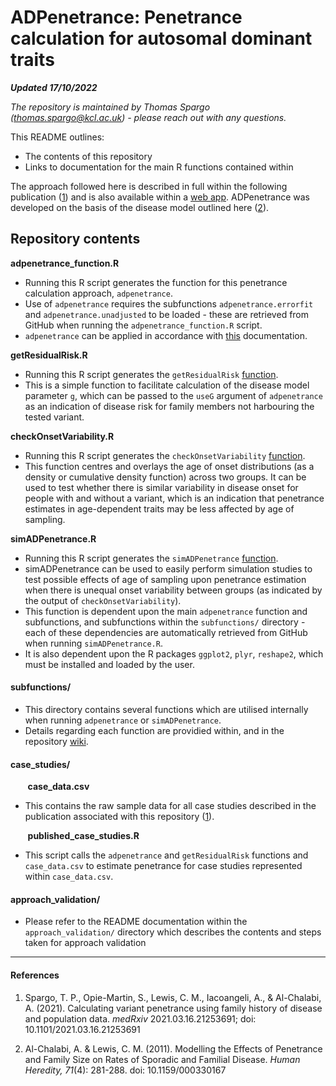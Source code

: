 # ADPenetrance: Penetrance calculation for autosomal dominant traits
___Updated 17/10/2022___

_The repository is maintained by Thomas Spargo (<thomas.spargo@kcl.ac.uk>) - please reach out with any questions._

This README outlines:
* The contents of this repository
* Links to documentation for the main R functions contained within

The approach followed here is described in full within the following publication ([1](https://doi.org/10.1101/2021.03.16.21253691)) and is also available within a [web app](https://adpenetrance.rosalind.kcl.ac.uk). ADPenetrance was developed on the basis of the disease model outlined here ([2](https://doi.org/10.1159/000330167)).

## Repository contents

__adpenetrance_function.R__
* Running this R script generates the function for this penetrance calculation approach, `adpenetrance`.
* Use of `adpenetrance` requires the subfunctions `adpenetrance.errorfit` and `adpenetrance.unadjusted` to be loaded - these are retrieved from GitHub when running the `adpenetrance_function.R` script.
* `adpenetrance` can be applied in accordance with [this](https://github.com/ThomasPSpargo/adpenetrance/wiki/ADPenetrance) documentation.

__getResidualRisk.R__
* Running this R script generates the `getResidualRisk` [function](https://github.com/ThomasPSpargo/adpenetrance/wiki/getResidualRisk).
* This is a simple function to facilitate calculation of the disease model parameter `g`, which can be passed to the `useG` argument of `adpenetrance` as an indication of disease risk for family members not harbouring the tested variant.

__checkOnsetVariability.R__
* Running this R script generates the `checkOnsetVariability` [function](https://github.com/ThomasPSpargo/adpenetrance/wiki/checkOnsetVariability).
* This function centres and overlays the age of onset distributions (as a density or cumulative density function) across two groups. It can be used to test whether there is similar variability in disease onset for people with and without a variant, which is an indication that penetrance estimates in age-dependent traits may be less affected by age of sampling.

__simADPenetrance.R__
* Running this R script generates the `simADPenetrance` [function](https://github.com/ThomasPSpargo/adpenetrance/wiki/simADPenetrance).
* simADPenetrance can be used to easily perform simulation studies to test possible effects of age of sampling upon penetrance estimation when there is unequal onset variability between groups (as indicated by the output of `checkOnsetVariability`).
* This function is dependent upon the main `adpenetrance` function and subfunctions, and subfunctions within the `subfunctions/` directory - each of these dependencies are automatically retrieved from GitHub when running `simADPenetrance.R`.
* It is also dependent upon the R packages `ggplot2`, `plyr`, `reshape2`, which must be installed and loaded by the user.

#### subfunctions/
* This directory contains several functions which are utilised internally when running `adpenetrance` or `simADPenetrance`.
* Details regarding each function are providied within, and in the repository [wiki](https://github.com/ThomasPSpargo/adpenetrance/wiki).
  
#### case_studies/

&nbsp;&nbsp;&nbsp;&nbsp;&nbsp;&nbsp; __case_data.csv__
*  This contains the raw sample data for all case studies described in the publication associated with this repository ([1](https://doi.org/10.1101/2021.03.16.21253691)).


&nbsp;&nbsp;&nbsp;&nbsp;&nbsp;&nbsp; __published_case_studies.R__
*  This script calls the `adpenetrance` and `getResidualRisk` functions and `case_data.csv` to estimate penetrance for case studies represented within `case_data.csv`.


#### approach_validation/

* Please refer to the README documentation within the `approach_validation/` directory which describes the contents and steps taken for approach validation

___  

#### References
1. Spargo, T. P., Opie-Martin, S., Lewis, C. M., Iacoangeli, A., & Al-Chalabi, A. (2021). Calculating variant penetrance using family history of disease and population data. *medRxiv* 2021.03.16.21253691; doi: 10.1101/2021.03.16.21253691

2. Al-Chalabi, A. & Lewis, C. M. (2011). Modelling the Effects of Penetrance and Family Size on Rates of Sporadic and Familial Disease. *Human Heredity, 71*(4): 281-288. doi: 10.1159/000330167